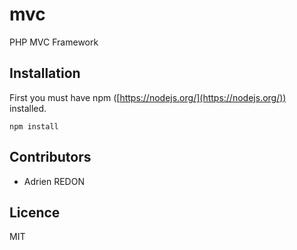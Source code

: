 # mvc
PHP MVC Framework

## Installation

First you must have npm ([https://nodejs.org/](https://nodejs.org/)) installed.

```shell
npm install
```

## Contributors

- Adrien REDON

## Licence

MIT
